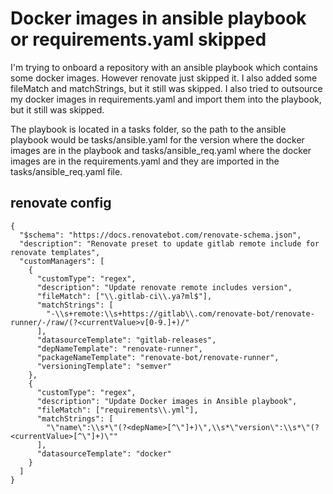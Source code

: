 # Docker images in ansible playbook or requirements.yaml skipped 

I'm trying to onboard a repository with an ansible playbook which contains some docker images. However renovate just skipped it. I also added some fileMatch and matchStrings, but it still was skipped. I also tried to outsource my docker images in requirements.yaml and import them into the playbook, but it still was skipped.

The playbook is located in a tasks folder, so the path to the ansible playbook would be tasks/ansible.yaml for the version where the docker images are in the playbook and tasks/ansible_req.yaml where the docker images are in the requirements.yaml and they are imported in the tasks/ansible_req.yaml file.

## renovate config


```
{
  "$schema": "https://docs.renovatebot.com/renovate-schema.json",
  "description": "Renovate preset to update gitlab remote include for renovate templates",
  "customManagers": [
    {
      "customType": "regex",
      "description": "Update renovate remote includes version",
      "fileMatch": ["\\.gitlab-ci\\.ya?ml$"],
      "matchStrings": [
        "-\\s+remote:\\s+https://gitlab\\.com/renovate-bot/renovate-runner/-/raw/(?<currentValue>v[0-9.]+)/"
      ],
      "datasourceTemplate": "gitlab-releases",
      "depNameTemplate": "renovate-runner",
      "packageNameTemplate": "renovate-bot/renovate-runner",
      "versioningTemplate": "semver"
    },
    {
      "customType": "regex",
      "description": "Update Docker images in Ansible playbook",
      "fileMatch": ["requirements\\.yml"],
      "matchStrings": [
        "\"name\":\\s*\"(?<depName>[^\"]+)\",\\s*\"version\":\\s*\"(?<currentValue>[^\"]+)\""
      ],
      "datasourceTemplate": "docker"
    }
  ]
}
```